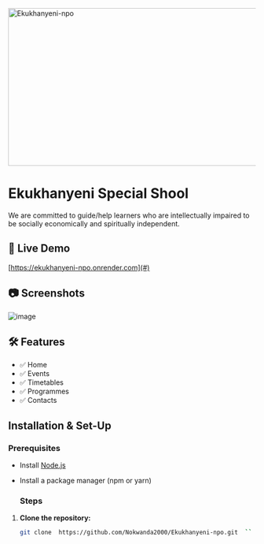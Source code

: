<img src="https://socialify.git.ci/Nokwanda2000/Ekukhanyeni-npo/image?language=1&owner=1&name=1&stargazers=1&theme=Light" alt="Ekukhanyeni-npo" width="640" height="320" />

# Ekukhanyeni Special Shool
We are committed to guide/help learners who are intellectually impaired to be socially economically and spiritually independent.

## 🚀 Live Demo
[https://ekukhanyeni-npo.onrender.com](#) 

## 📷 Screenshots
![image](https://github.com/user-attachments/assets/27afa5d4-3b03-4ccb-86fc-91366df1af37)

## 🛠️ Features
- ✅ Home
- ✅ Events
- ✅ Timetables
- ✅ Programmes
- ✅ Contacts
  
## Installation & Set-Up
### Prerequisites
- Install [Node.js](https://nodejs.org/)
- Install a package manager (npm or yarn)
  
  ### Steps
1. **Clone the repository:**
   ```sh
   git clone  https://github.com/Nokwanda2000/Ekukhanyeni-npo.git  ``



